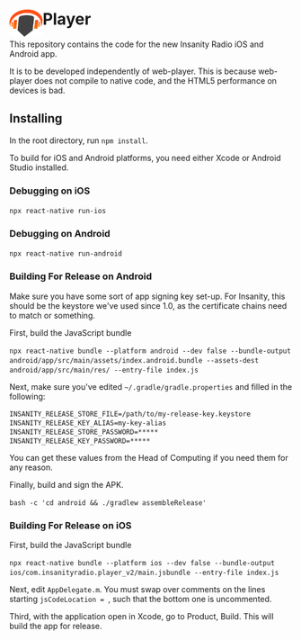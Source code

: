 # <img src="https://raw.githubusercontent.com/InsanityRadio/OnAirController/master/doc/headphones_dark.png" align="left" height=48 /> Player

This repository contains the code for the new Insanity Radio iOS and Android app.

It is to be developed independently of web-player. This is because web-player does not compile to native code, and the HTML5 performance on devices is bad.

## Installing

In the root directory, run `npm install`.

To build for iOS and Android platforms, you need either Xcode or Android Studio installed.  

### Debugging on iOS

`npx react-native run-ios`

### Debugging on Android

`npx react-native run-android`


### Building For Release on Android

Make sure you have some sort of app signing key set-up. For Insanity, this should be the keystore we've used since 1.0, as the certificate chains need to match or something.

First, build the JavaScript bundle

`npx react-native bundle --platform android --dev false --bundle-output android/app/src/main/assets/index.android.bundle --assets-dest android/app/src/main/res/ --entry-file index.js`

Next, make sure you've edited `~/.gradle/gradle.properties` and filled in the following:

	INSANITY_RELEASE_STORE_FILE=/path/to/my-release-key.keystore
	INSANITY_RELEASE_KEY_ALIAS=my-key-alias
	INSANITY_RELEASE_STORE_PASSWORD=*****
	INSANITY_RELEASE_KEY_PASSWORD=*****


You can get these values from the Head of Computing if you need them for any reason. 

Finally, build and sign the APK.

`bash -c 'cd android && ./gradlew assembleRelease'`


### Building For Release on iOS

First, build the JavaScript bundle

`npx react-native bundle --platform ios --dev false --bundle-output ios/com.insanityradio.player_v2/main.jsbundle --entry-file index.js`

Next, edit `AppDelegate.m`. You must swap over comments on the lines starting `jsCodeLocation = `, such that the bottom one is uncommented. 

Third, with the application open in Xcode, go to Product, Build. This will build the app for release. 

